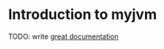 # Introduction to myjvm

TODO: write [great documentation](http://jacobian.org/writing/great-documentation/what-to-write/)
